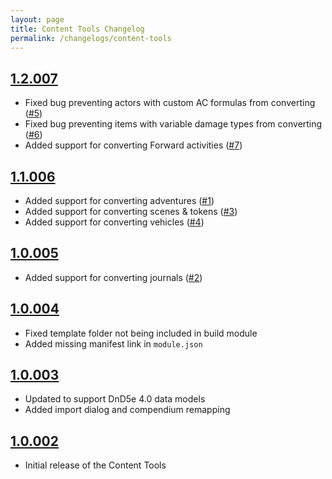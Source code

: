 ```yaml
---
layout: page
title: Content Tools Changelog
permalink: /changelogs/content-tools
---
```


## [1.2.007]
- Fixed bug preventing actors with custom AC formulas from converting ([#5])
- Fixed bug preventing items with variable damage types from converting ([#6])
- Added support for converting Forward activities ([#7])

## [1.1.006]
- Added support for converting adventures ([#1])
- Added support for converting scenes & tokens ([#3])
- Added support for converting vehicles ([#4])

## [1.0.005]
- Added support for converting journals ([#2])

## [1.0.004]
- Fixed template folder not being included in build module
- Added missing manifest link in `module.json`

## [1.0.003]
- Updated to support DnD5e 4.0 data models
- Added import dialog and compendium remapping

## [1.0.002]
- Initial release of the Content Tools


[1.0.002]: https://github.com/koboldpress/black-flag/releases/tag/1.0.002
[1.0.003]: https://github.com/koboldpress/black-flag/releases/tag/1.0.003
[1.0.004]: https://github.com/koboldpress/black-flag/releases/tag/1.0.004
[1.0.005]: https://github.com/koboldpress/black-flag/releases/tag/1.0.005
[1.1.006]: https://github.com/koboldpress/black-flag/releases/tag/1.1.006
[1.2.007]: https://github.com/koboldpress/black-flag/releases/tag/1.2.007

[#1]: https://github.com/koboldpress/black-flag-tools/issues/1
[#2]: https://github.com/koboldpress/black-flag-tools/issues/2
[#3]: https://github.com/koboldpress/black-flag-tools/issues/3
[#4]: https://github.com/koboldpress/black-flag-tools/issues/4
[#5]: https://github.com/koboldpress/black-flag-tools/issues/5
[#6]: https://github.com/koboldpress/black-flag-tools/issues/6
[#7]: https://github.com/koboldpress/black-flag-tools/issues/7
